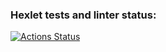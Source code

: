 ### Hexlet tests and linter status:
[![Actions Status](https://github.com/nikitusyandra/frontend-project-46/workflows/hexlet-check/badge.svg)](https://github.com/nikitusyandra/frontend-project-46/actions)